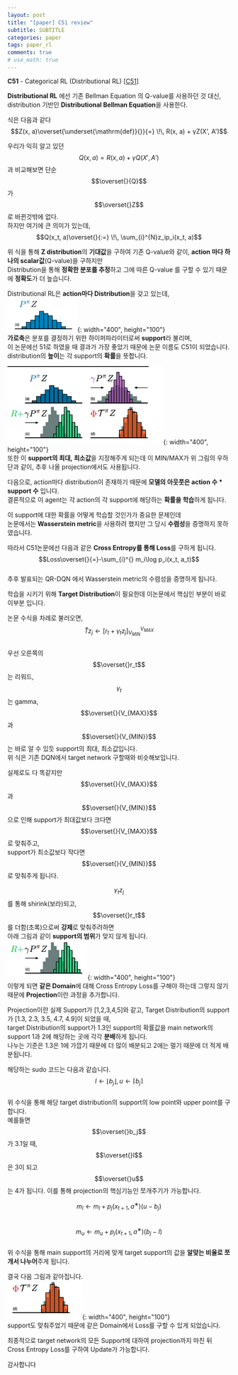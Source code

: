 ```yaml
---
layout: post
title: "[paper] C51 review"
subtitle: SUBTITLE
categories: paper
tags: paper_rl
comments: true
# use_math: true
---  
```


**C51** - Categorical RL (Distributional RL) [[C51]]


**Distributional RL** 에선 기존 Bellman Equation 의 Q-value를 사용하던 것 대신,   
distribution 기반인 **Distributional Bellman Equation**을 사용한다.  

식은 다음과 같다  
$$Z(x, a)\overset{\underset{\mathrm{def}}{}}{=} \!\, R(x, a) + γZ(X', A')$$

우리가 익히 알고 있던 $$Q(x, a) {=} R(x, a) + γQ(X', A')$$ 과 비교해보면 단순 $$\overset{}{Q}$$가 $$\overset{}Z$$로 바뀐것밖에 없다.  
하지만 여기에 큰 의미가 있는데,  
$$Q(x_t, a)\overset{}{:=} \!\, \sum_{i}^{N}z_ip_i(x_t, a)$$  

위 식을 통해 **Z distribution**의 **기대값**을 구하여   기존 Q-value와 같이, **action 마다 하나의 scalar값**(Q-value)을 구하지만  
Distribution을 통해 **정확한 분포를 추정**하고 그에 따른 Q-value 를 구할 수 있기 때문에 **정확도**가 더 높습니다.


Distributional RL은 **action마다 Distribution**을 갖고 있는데,  
![value_distribution](/assets/rl_paper/value_distribution.png){: width="400", height="100"}  
**가로축**은 분포를 결정하기 위한 하이퍼파라미터로써 **support**라 불리며,   
이 논문에선 51로 하였을 때 결과가 가장 좋았기 때문에 논문 이름도 C51이 되었습니다.  
distribution의 **높이**는 각 support의 **확률**을 뜻합니다.


![value_distribution](/assets/rl_paper/projection_sub.png){: width="400", height="100"}  
또한 이 **support의 최대, 최소값**을 지정해주게 되는데 이 MIN/MAX가 위 그림의 우하단과 같이, 추후 나올 projection에서도 사용됩니다.  

다음으로, action마다 distribution이 존재하기 때문에 **모델의 아웃풋은 action 수 * support 수** 입니다.  
결론적으로 이 agent는 각 action의 각 support에 해당하는 **확률을 학습**하게 됩니다.  

이 support에 대한 확률을 어떻게 학습할 것인가가 중요한 문제인데   
논문에서는 **Wasserstein metric**을 사용하려 했지만 그 당시 **수렴성**을 증명하지 못하였습니다.  

따라서 C51논문에선 다음과 같은 **Cross Entropy를 통해 Loss**를 구하게 됩니다.  
$$Loss\overset{}{=}-\sum_{i}^{} m_i\log p_i(x_t, a_t)$$  
추후 발표되는 QR-DQN 에서 Wasserstein metric의 수렴성을 증명하게 됩니다.  

학습을 시키기 위해 **Target Distribution**이 필요한데 이논문에서 핵심인 부분이 바로 이부분 입니다.  

논문 수식을 차례로 불러오면,   
$$
\hat{T}z_j ← [r_t + γ_tz_j]^{V_{MAX}}_{V_{MIN}} 
$$  
우선 오른쪽의 $$\overset{}r_t$$는 리워드, $$γ_t$$는 gamma, $$\overset{}{V_{MAX}}$$과 $$\overset{}{V_{MIN}}$$는 바로 알 수 있듯 support의 최대, 최소값입니다.  
위 식은 기존 DQN에서 target network 구할때와 비슷해보입니다.  

실제로도 다 똑같지만 $$\overset{}{V_{MAX}}$$과 $$\overset{}{V_{MIN}}$$으로 인해 support가 최대값보다 크다면 $$\overset{}{V_{MAX}}$$로 맞춰주고,  
support가 최소값보다 작다면 $$\overset{}{V_{MIN}}$$로 맞춰주게 됩니다.  


$${γ_t}{z_j}$$
를 통해 shirink(보라)되고, $$\overset{}r_t$$를 더함(초록)으로써 **강제**로 맞춰주려하면  
아래 그림과 같이 **support의 범위**가 맞지 않게 됩니다.   
![value_distribution](/assets/rl_paper/support_notEqual.png){: width="400", height="100"}  
이렇게 되면 **같은 Domain**에 대해 Cross Entropy Loss를 구해야 하는데 그렇지 않기 때문에 **Projection**이란 과정을 추가합니다.  

Projection이란 실제 Support가 [1,2,3,4,5]와 같고, Target Distribution의 support가 [1.3, 2.3, 3.5, 4.7, 4.9]이 되었을 때,  
target Distribution의 support가 1.3인 support의 확률값을 main network의 support 1과 2에 해당하는 곳에 각각 **분배**하게 됩니다.  
나누는 기준은 1.3은 1에 가깝기 때문에 더 많이 배분되고 2에는 멀기 때문에 더 적게 배분됩니다.  

해당하는 sudo 코드는 다음과 같습니다.   
$$
l ← \lfloor{b_j}\rfloor,   u ← \lceil{b_j}\rceil  
$$  
위 수식을 통해 해당 target distribution의 support의 low point와 upper point를 구합니다.  
예를들면 $$\overset{}b_j$$가 3.1일 때, $$\overset{}l$$은 3이 되고 $$\overset{}u$$는 4가 됩니다. 이를 통해 projection의 핵심기능인 쪼개주기가 가능합니다.  


$$
m_l ← m_l + p_j (x_{t+1}, a^∗)(u − b_j)
$$  
$$
m_u ← m_u + p_j (x_{t+1}, a^∗)(b_j − l)
$$  
위 수식을 통해 main support의 거리에 맞게 target support의 값을 **알맞는 비율로 쪼개서 나누어**주게 됩니다.  

결국 다음 그림과 같아집니다.  
![value_distribution](/assets/rl_paper/projection_fin.png){: width="400", height="100"}  
support도 맞춰주었기 때문에 같은 Domain에서 Loss를 구할 수 있게 되었습니다.


최종적으로 target network의 모든 Support에 대하여 projection까지 마친 뒤 Cross Entropy Loss를 구하여 Update가 가능합니다.  





감사합니다








[C51]: https://arxiv.org/abs/1707.06887